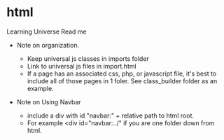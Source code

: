 # html
Learning Universe
Read me

* Note on organization. 
  - Keep universal js classes in imports folder
  - Link to universal js files in import.html
  - If a page has an associated css, php, or javascript file, it's best to include all of those pages in 1 foler. See class_builder folder as an example. 


* Note on Using Navbar
  - include a div with id "navbar:" + relative path to html root. 
  - For example <div id="navbar:../" if you are one folder down from html. 